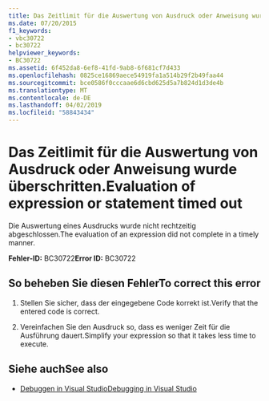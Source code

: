 ```yaml
---
title: Das Zeitlimit für die Auswertung von Ausdruck oder Anweisung wurde überschritten.
ms.date: 07/20/2015
f1_keywords:
- vbc30722
- bc30722
helpviewer_keywords:
- BC30722
ms.assetid: 6f452da8-6ef8-41fd-9ab8-6f681cf7d433
ms.openlocfilehash: 0825ce16869aece54919fa1a514b29f2b49faa44
ms.sourcegitcommit: bce0586f0cccaae6d6cbd625d5a7b824d1d3de4b
ms.translationtype: MT
ms.contentlocale: de-DE
ms.lasthandoff: 04/02/2019
ms.locfileid: "58843434"
---
```

# <a name="evaluation-of-expression-or-statement-timed-out"></a><span data-ttu-id="aa639-102">Das Zeitlimit für die Auswertung von Ausdruck oder Anweisung wurde überschritten.</span><span class="sxs-lookup"><span data-stu-id="aa639-102">Evaluation of expression or statement timed out</span></span>
<span data-ttu-id="aa639-103">Die Auswertung eines Ausdrucks wurde nicht rechtzeitig abgeschlossen.</span><span class="sxs-lookup"><span data-stu-id="aa639-103">The evaluation of an expression did not complete in a timely manner.</span></span>  
  
 <span data-ttu-id="aa639-104">**Fehler-ID:** BC30722</span><span class="sxs-lookup"><span data-stu-id="aa639-104">**Error ID:** BC30722</span></span>  
  
## <a name="to-correct-this-error"></a><span data-ttu-id="aa639-105">So beheben Sie diesen Fehler</span><span class="sxs-lookup"><span data-stu-id="aa639-105">To correct this error</span></span>  
  
1.  <span data-ttu-id="aa639-106">Stellen Sie sicher, dass der eingegebene Code korrekt ist.</span><span class="sxs-lookup"><span data-stu-id="aa639-106">Verify that the entered code is correct.</span></span>  
  
2.  <span data-ttu-id="aa639-107">Vereinfachen Sie den Ausdruck so, dass es weniger Zeit für die Ausführung dauert.</span><span class="sxs-lookup"><span data-stu-id="aa639-107">Simplify your expression so that it takes less time to execute.</span></span>  
  
## <a name="see-also"></a><span data-ttu-id="aa639-108">Siehe auch</span><span class="sxs-lookup"><span data-stu-id="aa639-108">See also</span></span>

- [<span data-ttu-id="aa639-109">Debuggen in Visual Studio</span><span class="sxs-lookup"><span data-stu-id="aa639-109">Debugging in Visual Studio</span></span>](/visualstudio/debugger/debugging-in-visual-studio)
